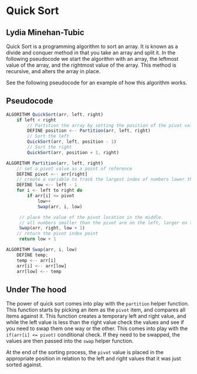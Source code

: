 # Quick Sort
## Lydia Minehan-Tubic

Quick Sort is a programming algorithm to sort an array. It is known as a divide and conquer method in that you take an array and split it. In the following pseudocode we start the algorithm with an array, the leftmost value of the array, and the rightmost value of the array. This method is recursive, and alters the array in place.

See the following pseudocode for an example of how this algorithm works.

## Pseudocode
```js
ALGORITHM QuickSort(arr, left, right)
    if left < right
        // Partition the array by setting the position of the pivot value 
        DEFINE position <-- Partition(arr, left, right)
        // Sort the left
        QuickSort(arr, left, position - 1)
        // Sort the right
        QuickSort(arr, position + 1, right)

ALGORITHM Partition(arr, left, right)
    // set a pivot value as a point of reference
    DEFINE pivot <-- arr[right]
    // create a variable to track the largest index of numbers lower than the defined pivot
    DEFINE low <-- left - 1
    for i <- left to right do
        if arr[i] <= pivot
            low++
            Swap(arr, i, low)

     // place the value of the pivot location in the middle.
     // all numbers smaller than the pivot are on the left, larger on the right. 
     Swap(arr, right, low + 1)
    // return the pivot index point
     return low + 1

ALGORITHM Swap(arr, i, low)
    DEFINE temp;
    temp <-- arr[i]
    arr[i] <-- arr[low]
    arr[low] <-- temp
```
## Under The hood

The power of quick sort comes into play with the `partition` helper function. This function starts by picking an item as the `pivot` item, and compares all items against it. This function creates a temporary left and right value, and while the left value is less than the right value check the values and see if you need to swap them one way or the other. This comes into play with the `if(arr[i] <= pivot)` conditional check. If they need to be swapped, the values are then passed into the `swap` helper function. 

At the end of the sorting process, the `pivot` value is placed in the appropriate position in relation to the left and right values that it was just sorted against. 
